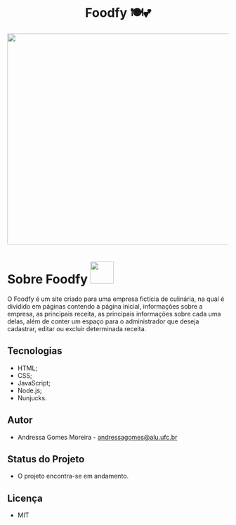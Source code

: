 <h1 align="center">  Foodfy 🍽💕 </h1>

<p align="center">
  <img width="957" height="479" src="https://user-images.githubusercontent.com/60404990/85141100-a11bbf00-b21c-11ea-82ad-4167e219282c.png">
</p>

# Sobre Foodfy <img width="53" height="50" src="https://user-images.githubusercontent.com/60404990/85142175-5733d880-b21e-11ea-90f9-140be7bfe8cd.png">

O Foodfy é um site criado para uma empresa fictícia de culinária, na qual é dividido em páginas contendo a página inicial, informações sobre a empresa, as principais receita, as principais informações sobre cada uma delas, além de conter um espaço para o administrador que deseja cadastrar, editar ou excluir determinada receita.

## Tecnologias
- HTML;
- CSS;
- JavaScript;
- Node.js;
- Nunjucks.

## Autor
- Andressa Gomes Moreira - andressagomes@alu.ufc.br 

## Status do Projeto
- O projeto encontra-se em andamento.

## Licença
- MIT
